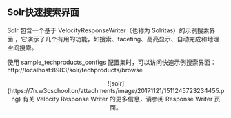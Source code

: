## Solr快速搜索界面 
<div class="content-intro view-box ">Solr 包含一个基于 VelocityResponseWriter（也称为 Solritas）的示例搜索界面 ，它演示了几个有用的功能，如搜索、faceting、高亮显示、自动完成和地理空间搜索。  
  
使用 sample_techproducts_configs 配置集时，可以访问快速示例搜索界面：http://localhost:8983/solr/techproducts/browse  
<p style="text-align: center; ">![solr](https://7n.w3cschool.cn/attachments/image/20171121/1511245723234455.png)  
有关 Velocity Response Writer 的更多信息，请参阅 Response Writer 页面。  
